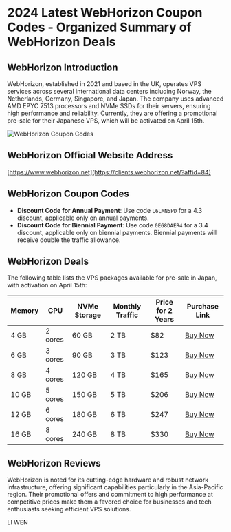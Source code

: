 # 2024 Latest WebHorizon Coupon Codes - Organized Summary of WebHorizon Deals

## WebHorizon Introduction

WebHorizon, established in 2021 and based in the UK, operates VPS services across several international data centers including Norway, the Netherlands, Germany, Singapore, and Japan. The company uses advanced AMD EPYC 7513 processors and NVMe SSDs for their servers, ensuring high performance and reliability. Currently, they are offering a promotional pre-sale for their Japanese VPS, which will be activated on April 15th.

![WebHorizon Coupon Codes](https://github.com/kadeggasabber859362/WebHorizon/assets/167673823/61aa659e-68ad-47c5-8a09-255aa2eef937)

## WebHorizon Official Website Address

[https://www.webhorizon.net](https://clients.webhorizon.net/?affid=84)

## WebHorizon Coupon Codes

- **Discount Code for Annual Payment**: Use code `L6LMN5PD` for a 4.3 discount, applicable only on annual payments.
- **Discount Code for Biennial Payment**: Use code `0EG8DAER4` for a 3.4 discount, applicable only on biennial payments. Biennial payments will receive double the traffic allowance.

## WebHorizon Deals

The following table lists the VPS packages available for pre-sale in Japan, with activation on April 15th:

| Memory | CPU | NVMe Storage | Monthly Traffic | Price for 2 Years | Purchase Link |
|--------|-----|--------------|-----------------|-------------------|---------------|
| 4 GB   | 2 cores  | 60 GB        | 2 TB            | $82               | [Buy Now](https://clients.webhorizon.net/?affid=84) |
| 6 GB   | 3 cores  | 90 GB        | 3 TB            | $123              | [Buy Now](https://clients.webhorizon.net/?affid=84) |
| 8 GB   | 4 cores  | 120 GB       | 4 TB            | $165              | [Buy Now](https://clients.webhorizon.net/?affid=84) |
| 10 GB  | 5 cores  | 150 GB       | 5 TB            | $206              | [Buy Now](https://clients.webhorizon.net/?affid=84) |
| 12 GB  | 6 cores  | 180 GB       | 6 TB            | $247              | [Buy Now](https://clients.webhorizon.net/?affid=84) |
| 16 GB  | 8 cores  | 240 GB       | 8 TB            | $330              | [Buy Now](https://clients.webhorizon.net/?affid=84) |

## WebHorizon Reviews

WebHorizon is noted for its cutting-edge hardware and robust network infrastructure, offering significant capabilities particularly in the Asia-Pacific region. Their promotional offers and commitment to high performance at competitive prices make them a favored choice for businesses and tech enthusiasts seeking efficient VPS solutions.

LI WEN
